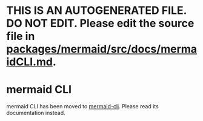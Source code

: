 # THIS IS AN AUTOGENERATED FILE. DO NOT EDIT. Please edit the source file in [packages/mermaid/src/docs/mermaidCLI.md](../packages/mermaid/src/docs/mermaidCLI.md).

# mermaid CLI

mermaid CLI has been moved to [mermaid-cli](https://github.com/mermaid-js/mermaid-cli). Please read its documentation instead.
